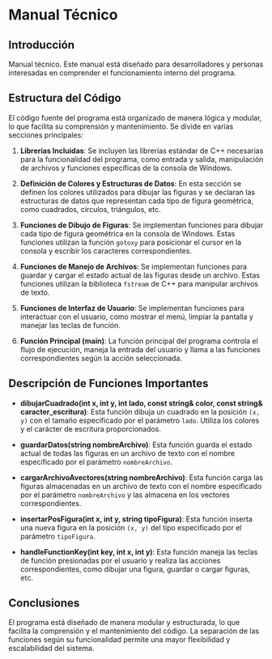 # Manual Técnico

## Introducción

Manual técnico. Este manual está diseñado para desarrolladores y personas interesadas en comprender el funcionamiento interno del programa.

## Estructura del Código

El código fuente del programa está organizado de manera lógica y modular, lo que facilita su comprensión y mantenimiento. Se divide en varias secciones principales:

1. **Librerías Incluidas**: Se incluyen las librerías estándar de C++ necesarias para la funcionalidad del programa, como entrada y salida, manipulación de archivos y funciones específicas de la consola de Windows.

2. **Definición de Colores y Estructuras de Datos**: En esta sección se definen los colores utilizados para dibujar las figuras y se declaran las estructuras de datos que representan cada tipo de figura geométrica, como cuadrados, círculos, triángulos, etc.

3. **Funciones de Dibujo de Figuras**: Se implementan funciones para dibujar cada tipo de figura geométrica en la consola de Windows. Estas funciones utilizan la función `gotoxy` para posicionar el cursor en la consola y escribir los caracteres correspondientes.

4. **Funciones de Manejo de Archivos**: Se implementan funciones para guardar y cargar el estado actual de las figuras desde un archivo. Estas funciones utilizan la biblioteca `fstream` de C++ para manipular archivos de texto.

5. **Funciones de Interfaz de Usuario**: Se implementan funciones para interactuar con el usuario, como mostrar el menú, limpiar la pantalla y manejar las teclas de función.

6. **Función Principal (main)**: La función principal del programa controla el flujo de ejecución, maneja la entrada del usuario y llama a las funciones correspondientes según la acción seleccionada.

## Descripción de Funciones Importantes

- **dibujarCuadrado(int x, int y, int lado, const string& color, const string& caracter_escritura)**: Esta función dibuja un cuadrado en la posición `(x, y)` con el tamaño especificado por el parámetro `lado`. Utiliza los colores y el carácter de escritura proporcionados.

- **guardarDatos(string nombreArchivo)**: Esta función guarda el estado actual de todas las figuras en un archivo de texto con el nombre especificado por el parámetro `nombreArchivo`.

- **cargarArchivoAvectores(string nombreArchivo)**: Esta función carga las figuras almacenadas en un archivo de texto con el nombre especificado por el parámetro `nombreArchivo` y las almacena en los vectores correspondientes.

- **insertarPosFigura(int x, int y, string tipoFigura)**: Esta función inserta una nueva figura en la posición `(x, y)` del tipo especificado por el parámetro `tipoFigura`.

- **handleFunctionKey(int key, int x, int y)**: Esta función maneja las teclas de función presionadas por el usuario y realiza las acciones correspondientes, como dibujar una figura, guardar o cargar figuras, etc.

## Conclusiones

El programa está diseñado de manera modular y estructurada, lo que facilita la comprensión y el mantenimiento del código. La separación de las funciones según su funcionalidad permite una mayor flexibilidad y escalabilidad del sistema.
